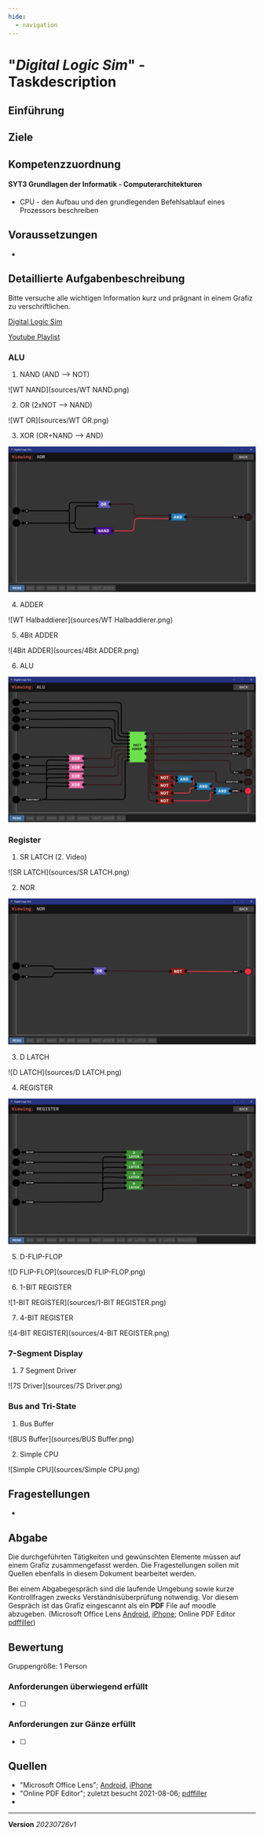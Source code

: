 ```yaml
---
hide:
  - navigation
---
```


# "*Digital Logic Sim*" - Taskdescription

## Einführung



## Ziele




## Kompetenzzuordnung

#### SYT3 Grundlagen der Informatik - Computerarchitekturen

* CPU - den Aufbau und den grundlegenden Befehlsablauf eines Prozessors beschreiben

## Voraussetzungen

* 

## Detaillierte Aufgabenbeschreibung

Bitte versuche alle wichtigen Information kurz und prägnant in einem Grafiz zu verschriftlichen.

[Digital Logic Sim](https://sebastian.itch.io/digital-logic-sim)

[Youtube Playlist](https://www.youtube.com/playlist?list=PLFt_AvWsXl0dPhqVsKt1Ni_46ARyiCGSq)

### ALU

1. NAND (AND --> NOT)

![WT NAND](sources/WT NAND.png)

2. OR (2xNOT --> NAND)

![WT OR](sources/WT OR.png)

3. XOR (OR+NAND --> AND)

![XOR](sources/XOR.png)



4. ADDER

![WT Halbaddierer](sources/WT Halbaddierer.png)

5. 4Bit ADDER

![4Bit ADDER](sources/4Bit ADDER.png)

6. ALU

![ALU](sources/ALU.png)

### Register

1. SR LATCH (2. Video)

![SR LATCH](sources/SR LATCH.png)

2. NOR

![NOR](sources/NOR.png)

3. D LATCH

![D LATCH](sources/D LATCH.png)

4. REGISTER

![REGISTER](sources/REGISTER.png)

5. D-FLIP-FLOP

![D FLIP-FLOP](sources/D FLIP-FLOP.png)

6. 1-BIT REGISTER

![1-BIT REGISTER](sources/1-BIT REGISTER.png)

7. 4-BIT REGISTER

![4-BIT REGISTER](sources/4-BIT REGISTER.png)

### 7-Segment Display

1. 7 Segment Driver

![7S Driver](sources/7S Driver.png)

### Bus and Tri-State

1. Bus Buffer

![BUS Buffer](sources/BUS Buffer.png)

2. Simple CPU

![Simple CPU](sources/Simple CPU.png)


## Fragestellungen

* 

## Abgabe

Die durchgeführten Tätigkeiten und gewünschten Elemente müssen auf einem Grafiz zusammengefasst werden. Die Fragestellungen sollen mit Quellen ebenfalls in diesem Dokument bearbeitet werden.

Bei einem Abgabegespräch sind die laufende Umgebung sowie kurze Kontrollfragen zwecks Verständnisüberprüfung notwendig. Vor diesem Gespräch ist das Grafiz eingescannt als ein **PDF** File auf moodle abzugeben. (Microsoft Office Lens [Android](https://play.google.com/store/apps/details?id=com.microsoft.office.officelens&hl=de_AT&gl=US), [iPhone](https://apps.apple.com/at/app/microsoft-office-lens-pdf-scan/id975925059); Online PDF Editor [pdffiller](https://www.pdffiller.com/de/))

## Bewertung

Gruppengröße: 1 Person

### Anforderungen **überwiegend erfüllt**

- [ ] 

### Anforderungen **zur Gänze erfüllt**

- [ ] 

## Quellen

* "Microsoft Office Lens";  [Android](https://play.google.com/store/apps/details?id=com.microsoft.office.officelens&hl=de_AT&gl=US), [iPhone](https://apps.apple.com/at/app/microsoft-office-lens-pdf-scan/id975925059)
* "Online PDF Editor"; zuletzt besucht 2021-08-06; [pdffiller](https://www.pdffiller.com/de/)
* 

---

**Version**  *20230726v1*
